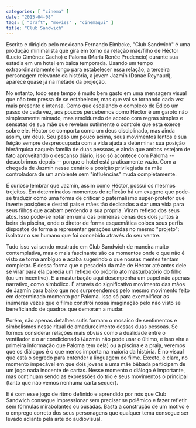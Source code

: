 ```yaml
---
categories: [ "cinema" ]
date: "2015-04-08"
tags: [ "draft", "movies" , "cinemaqui" ]
title: "Club Sandwich"
---
```

Escrito e dirigido pelo mexicano Fernando Eimbcke, "Club Sandwich" é uma produção minimalista que gira em torno da relação mãe/filho de Héctor (Lucio Giménez Cacho) e Paloma (María Renée Prudencio) durante sua estadia em um hotel em baixa temporada. Usando um tempo extraordinariamente longo para estabelecer essa relação, a terceira personagem relevante da história, a jovem Jazmín (Danae Reynaud), aparece quase já na metade da projeção.

No entanto, todo esse tempo é muito bem gasto em uma mensagem visual que não tem pressa de se estabelecer, mas que vai se tornando cada vez mais presente e intensa. Como que escalando o complexo de Édipo um passo de cada vez, aos poucos percebemos como Héctor é um garoto não simplesmente mimado, mas emoldurado de acordo com regras simples e sensatas de sua mãe que revelam sutilmente o controle que esta exerce sobre ele. Héctor se comporta como um deus disciplinado, mas ainda assim, um deus. Seu peso um pouco acima, seus movimentos lentos e sua feição sempre despreocupada com a vida ajuda a determinar sua posição hierárquica naquela família de duas pessoas, e ainda que ambos estejam de fato aproveitando o descanso diário, isso só acontece com Paloma -- descobrimos depois -- porque o hotel está praticamente vazio. Com a chegada de Jazmín nesse cenário a posição privilegiada da mãe controladora de um ambiente sem "influências" muda completamente.

É curioso lembrar que Jazmín, assim como Héctor, possui os mesmos trejeitos. Em determinados momentos de reflexão há um exagero que pode-se traduzir como uma forma de criticar o paternalismo super-protetor que inverte posições e destrói pais e mães tão dedicados a dar uma vida para seus filhos que acabam perdendo a sua própria. Viram reflexo dos seus atos. Isso pode-se notar em uma das primeiras cenas dos dois juntos à beira da piscina, onde o diretor de forma esquemática coloca seus perfis dispostos de forma a representar gerações unidas no mesmo "projeto": isolatrar o ser humano que foi concebido através do seu ventre.

Tudo isso vai sendo mostrado em Club Sandwich de maneira muito contemplativa, mas o mais fascinante são os momentos onde o que não é visto se torna ambíguo e acaba sugerindo o que nossas mentes tentam completar. É dessa forma que o pesadelo da mãe de Héctor até antes dele se virar para ela parecia um reflexo do próprio ato masturbatório do filho (ou um incentivo). E a masturbação aqui desempenha um papel não apenas narrativo, como simbólico. É através do significativo movimento das mãos de Jazmín para baixo que nos surpreendemos pelo mesmo movimento feito em determinado momento por Paloma. Isso só para exemplificar as inúmeras vezes que o filme constrói nossa imaginação pelo não visto se beneficiando de quadros que demoram a mudar.

Porém, não apenas detalhes sutis formam o mosaico de sentimentos e simbolismos nesse ritual de amadurecimento dessas duas pessoas. Se formos considerar relações mais óbvias como a dualidade entre o ventilador e o ar condicionado (Jazmín não pode usar o último, e isso vira a primeira informação que Paloma tem dela) ou a piscina e a praia, veremos que os diálogos é o que menos importa na maioria da história. É no visual que está o segredo para entender a linguagem do filme. Exceto, é claro, no momento impecável em que dois jovens e uma mãe bêbada participam de um jogo nada inocente de cartas. Nesse momento o diálogo é importante, mas continuam sendo as expressões do trio e seus movimentos o principal (tanto que não vemos nenhuma carta sequer).

E é com esse jogo de ritmo definido e aprendido por nós que Club Sandwich consegue impressionar sem precisar se polêmico e fazer refletir sem fórmulas mirabolantes ou ousadas. Basta a construção de um motivo e o emprego correto dos seus personagens que qualquer tema consegue ser levado adiante pela arte do audiovisual.
